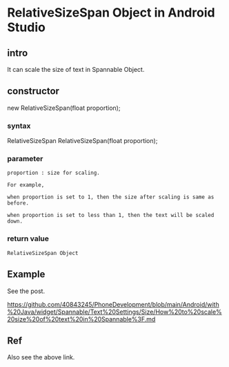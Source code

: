 # RelativeSizeSpan Object in Android Studio
## intro
It can scale the size of text in Spannable Object.

## constructor
  new RelativeSizeSpan(float proportion);
### syntax
  RelativeSizeSpan RelativeSizeSpan(float proportion);
### parameter
  
    proportion : size for scaling.
    
    For example, 
    
    when proportion is set to 1, then the size after scaling is same as before.
    
    when proportion is set to less than 1, then the text will be scaled down.
### return value
    RelativeSizeSpan Object
## Example
See the post.

https://github.com/40843245/PhoneDevelopment/blob/main/Android/with%20Java/widget/Spannable/Text%20Settings/Size/How%20to%20scale%20size%20of%20text%20in%20Spannable%3F.md

## Ref

Also see the above link.
